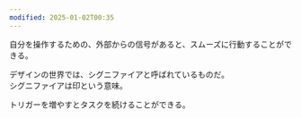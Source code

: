```yaml
---
modified: 2025-01-02T00:35
---
```

  

自分を操作するための、外部からの信号があると、スムーズに行動することができる。

  

デザインの世界では、シグニファイアと呼ばれているものだ。  
シグニファイアは印という意味。  

  

トリガーを増やすとタスクを続けることができる。